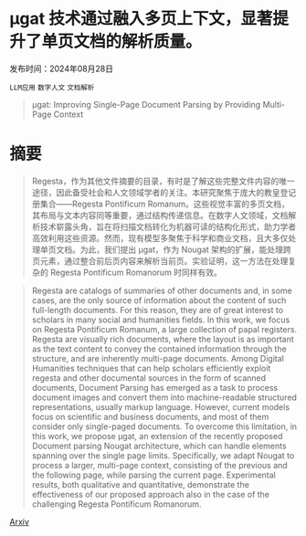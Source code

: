 # μgat 技术通过融入多页上下文，显著提升了单页文档的解析质量。

发布时间：2024年08月28日

`LLM应用` `数字人文` `文档解析`

> μgat: Improving Single-Page Document Parsing by Providing Multi-Page Context

# 摘要

> Regesta，作为其他文件摘要的目录，有时是了解这些完整文件内容的唯一途径，因此备受社会和人文领域学者的关注。本研究聚焦于庞大的教皇登记册集合——Regesta Pontificum Romanum。这些视觉丰富的多页文档，其布局与文本内容同等重要，通过结构传递信息。在数字人文领域，文档解析技术崭露头角，旨在将扫描文档转化为机器可读的结构化形式，助力学者高效利用这些资源。然而，现有模型多聚焦于科学和商业文档，且大多仅处理单页文档。为此，我们提出 μgat，作为 Nougat 架构的扩展，能处理跨页元素，通过整合前后页内容来解析当前页。实验证明，这一方法在处理复杂的 Regesta Pontificum Romanorum 时同样有效。

> Regesta are catalogs of summaries of other documents and, in some cases, are the only source of information about the content of such full-length documents. For this reason, they are of great interest to scholars in many social and humanities fields. In this work, we focus on Regesta Pontificum Romanum, a large collection of papal registers. Regesta are visually rich documents, where the layout is as important as the text content to convey the contained information through the structure, and are inherently multi-page documents. Among Digital Humanities techniques that can help scholars efficiently exploit regesta and other documental sources in the form of scanned documents, Document Parsing has emerged as a task to process document images and convert them into machine-readable structured representations, usually markup language. However, current models focus on scientific and business documents, and most of them consider only single-paged documents. To overcome this limitation, in this work, we propose μgat, an extension of the recently proposed Document parsing Nougat architecture, which can handle elements spanning over the single page limits. Specifically, we adapt Nougat to process a larger, multi-page context, consisting of the previous and the following page, while parsing the current page. Experimental results, both qualitative and quantitative, demonstrate the effectiveness of our proposed approach also in the case of the challenging Regesta Pontificum Romanorum.

[Arxiv](https://arxiv.org/abs/2408.15646)